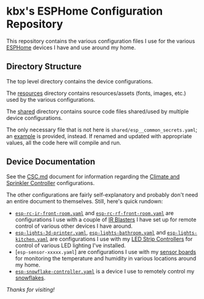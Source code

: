 # kbx's ESPHome Configuration Repository

This repository contains the various configuration files I use for the various [ESPHome](https://esphome.io) devices I have and use around my home.

## Directory Structure

The top level directory contains the device configurations.

The [resources](resources/) directory contains resources/assets (fonts, images, etc.) used by the various configurations.

The [shared](shared/) directory contains source code files shared/used  by multiple device configurations.

The only necessary file that is not here is `shared/esp__common_secrets.yaml`; an [example](shared/esp__common_secrets.example.yaml) is provided, instead. If renamed and updated with appropriate values, all the code here will compile and run.

## Device Documentation

See the [CSC.md](CSC.md) document for information regarding the [Climate and Sprinkler Controller](https://github.com/kbx81/ClimateSprinklerController) configurations.

The other configurations are fairly self-explanatory and probably don't need an entire document to themselves. Still, here's quick rundown:
 - [`esp-rc-ir-front-room.yaml`](esp-rc-ir-front-room.yaml) and [`esp-rc-rf-front-room.yaml`](esp-rc-rf-front-room.yaml) are configurations I use with a couple of [IR Blasters](https://github.com/kbx81/kbxIRBlaster) I have set up for remote control of various other devices I have around.
 - [`esp-lights-3d-printer.yaml`](esp-lights-3d-printer.yaml), [`esp-lights-bathroom.yaml`](esp-lights-bathroom.yaml) and [`esp-lights-kitchen.yaml`](esp-lights-kitchen.yaml) are configurations I use with my [LED Strip Controllers](https://github.com/kbx81/kbxLEDController-16ch) for control of various LED lighting I've installed.
 - [`esp-sensor-xxxxx.yaml`] are configurations I use with my [sensor boards](https://github.com/kbx81/TempHumSensWithESP01) for monitoring the temperature and humidity in various locations around my home.
 - [`esp-snowflake-controller.yaml`](esp-snowflake-controller.yaml) is a device I use to remotely control my [snowflakes](https://luckyresistor.me/projects/snow-flake-decoration/).

_Thanks for visiting!_